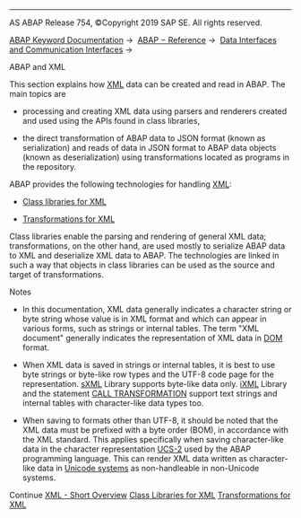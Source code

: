  

* * *

AS ABAP Release 754, ©Copyright 2019 SAP SE. All rights reserved.

[ABAP Keyword Documentation](javascript:call_link\('abenabap.htm'\)) →  [ABAP − Reference](javascript:call_link\('abenabap_reference.htm'\)) →  [Data Interfaces and Communication Interfaces](javascript:call_link\('abenabap_data_communication.htm'\)) → 

ABAP and XML

This section explains how [XML](javascript:call_link\('abenxml_glosry.htm'\) "Glossary Entry") data can be created and read in ABAP. The main topics are

-   processing and creating XML data using parsers and renderers created and used using the APIs found in class libraries,

-   the direct transformation of ABAP data to JSON format (known as serialization) and reads of data in JSON format to ABAP data objects (known as deserialization) using transformations located as programs in the repository.

ABAP provides the following technologies for handling [XML](javascript:call_link\('abenxml_oview.htm'\)):

-   [Class libraries for XML](javascript:call_link\('abenabap_xml_libs.htm'\))

-   [Transformations for XML](javascript:call_link\('abenabap_xml_trafos.htm'\))

Class libraries enable the parsing and rendering of general XML data; transformations, on the other hand, are used mostly to serialize ABAP data to XML and deserialize XML data to ABAP. The technologies are linked in such a way that objects in class libraries can be used as the source and target of transformations.

Notes

-   In this documentation, XML data generally indicates a character string or byte string whose value is in XML format and which can appear in various forms, such as strings or internal tables. The term "XML document" generally indicates the representation of XML data in [DOM](javascript:call_link\('abendom_glosry.htm'\) "Glossary Entry") format.

-   When XML data is saved in strings or internal tables, it is best to use byte strings or byte-like row types and the UTF-8 code page for the representation. [sXML](javascript:call_link\('abenabap_sxml_lib.htm'\)) Library supports byte-like data only. [iXML](javascript:call_link\('abenabap_ixml_lib.htm'\)) Library and the statement [CALL TRANSFORMATION](javascript:call_link\('abapcall_transformation.htm'\)) support text strings and internal tables with character-like data types too.

-   When saving to formats other than UTF-8, it should be noted that the XML data must be prefixed with a byte order (BOM), in accordance with the XML standard. This applies specifically when saving character-like data in the character representation [UCS-2](javascript:call_link\('abenucs2_glosry.htm'\) "Glossary Entry") used by the ABAP programming language. This can render XML data written as character-like data in [Unicode systems](javascript:call_link\('abenunicode_system_glosry.htm'\) "Glossary Entry") as non-handleable in non-Unicode systems.

Continue
[XML - Short Overview](javascript:call_link\('abenxml_oview.htm'\))
[Class Libraries for XML](javascript:call_link\('abenabap_xml_libs.htm'\))
[Transformations for XML](javascript:call_link\('abenabap_xml_trafos.htm'\))
